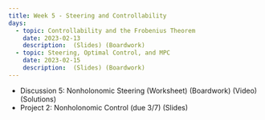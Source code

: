 ```yaml
---
title: Week 5 - Steering and Controllability
days:
  - topic: Controllability and the Frobenius Theorem
    date: 2023-02-13
    description:  (Slides) (Boardwork)
  - topic: Steering, Optimal Control, and MPC
    date: 2023-02-15
    description:  (Slides) (Boardwork)
---
```


- Discussion 5: Nonholonomic Steering (Worksheet) (Boardwork) (Video) (Solutions) 
- Project 2: Nonholonomic Control (due 3/7) (Slides)

<a id="Week6"></a>
